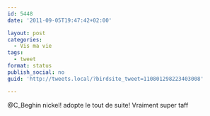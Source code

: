 ```yaml
---
id: 5448
date: '2011-09-05T19:47:42+02:00'

layout: post
categories:
  - Vis ma vie
tags:
  - tweet
format: status
publish_social: no
guid: 'http://tweets.local/?birdsite_tweet=110801298223403008'

---
```


@C\_Beghin nickel! adopte le tout de suite! Vraiment super taff